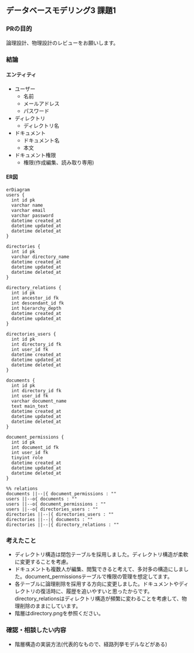 ## データベースモデリング3 課題1

### PRの目的
論理設計、物理設計のレビューをお願いします。

### 結論
#### エンティティ
- ユーザー
  - 名前
  - メールアドレス
  - パスワード
- ディレクトリ
  - ディレクトリ名
- ドキュメント
  - ドキュメント名
  - 本文
- ドキュメント権限
  - 権限(作成編集、読み取り専用)

#### ER図
```mermaid
erDiagram
users {
  int id pk
  varchar name
  varchar email
  varchar password
  datetime created_at
  datetime updated_at
  datetime deleted_at
}

directories {
  int id pk
  varchar directory_name
  datetime created_at 
  datetime updated_at
  datetime deleted_at
}

directory_relations {
  int id pk
  int ancestor_id fk
  int descendant_id fk
  int hierarchy_depth
  datetime created_at 
  datetime updated_at
}

directories_users {
  int id pk
  int directory_id fk
  int user_id fk
  datetime created_at
  datetime updated_at
  datetime deleted_at
}

documents {
  int id pk
  int directory_id fk
  int user_id fk
  varchar document_name
  text main_text
  datetime created_at
  datetime updated_at
  datetime deleted_at
}

document_permissions {
  int id pk
  int document_id fk
  int user_id fk
  tinyint role
  datetime created_at
  datetime updated_at
  datetime deleted_at
}

%% relations
documents ||--|{ document_permissions : ""
users ||--o{ documents : ""
users ||--o{ document_permissions : ""
users ||--o{ directories_users : ""
directories ||--|{ directories_users : ""
directories ||--|{ documents : ""
directories ||--|{ directory_relations : ""
```

### 考えたこと
- ディレクトリ構造は閉包テーブルを採用しました。ディレクトリ構造が柔軟に変更することを考慮。
- ドキュメントも複数人が編集、閲覧できると考えて、多対多の構造にしました。document_permissionsテーブルで権限の管理を想定してます。
- 各テーブルに論理削除を採用する方向に変更しました。ドキュメントやディレクトリの復活時に、履歴を追いやすいと思ったからです。directory_relationsはディレクトリ構造が頻繁に変わることを考慮して、物理削除のままにしています。
- 階層はdirectory.pngを参照ください。

### 確認・相談したい内容
- 階層構造の実装方法(代表的なもので、経路列挙モデルなどがある)